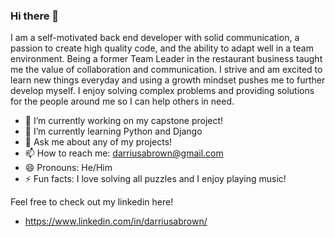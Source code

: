### Hi there 👋
I am a self-motivated back end developer with solid communication, a passion to create high quality code, and the ability to adapt well in a team environment. Being a former Team Leader in the restaurant business taught me the value of collaboration and communication. I strive and am excited to learn new things everyday and using a growth mindset pushes me to further develop myself.  I enjoy solving complex problems and providing solutions for the people around me so I can help others in need.

- 🔭 I’m currently working on my capstone project!
- 🌱 I’m currently learning Python and Django
- 💬 Ask me about any of my projects!
- 📫 How to reach me: darriusabrown@gmail.com
- 😄 Pronouns: He/Him
- ⚡ Fun facts: I love solving all puzzles and I enjoy playing music!

Feel free to check out my linkedin here!
- https://www.linkedin.com/in/darriusabrown/

